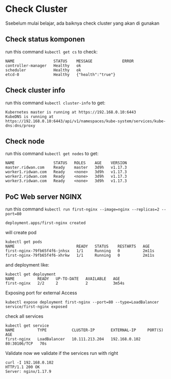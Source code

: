 # Check Cluster

Ssebelum mulai belajar, ada baiknya check cluster yang akan di gunakan

## Check status komponen

run this command `kubectl get cs` to check:
```
NAME                 STATUS    MESSAGE             ERROR
controller-manager   Healthy   ok
scheduler            Healthy   ok
etcd-0               Healthy   {"health":"true"}
```

## Check cluster info
run this command `kubectl cluster-info` to get:

```
Kubernetes master is running at https://192.168.0.10:6443
KubeDNS is running at https://192.168.0.10:6443/api/v1/namespaces/kube-system/services/kube-dns:dns/proxy

```

## Check node
run this command `kubectl get nodes` to get:

```
NAME                 STATUS   ROLES    AGE    VERSION
master.ridwan.com    Ready    master   3d9h   v1.17.3
worker1.ridwan.com   Ready    <none>   3d9h   v1.17.3
worker2.ridwan.com   Ready    <none>   3d9h   v1.17.3
worker3.ridwan.com   Ready    <none>   3d9h   v1.17.3
```

## PoC Web server NGINX
run this command `kubectl run first-nginx --image=nginx --replicas=2 --port=80`
```
deployment.apps/first-nginx created
```

will create pod
```
kubectl get pods
NAME                           READY   STATUS    RESTARTS   AGE
first-nginx-79fb65f4f6-jnhsx   1/1     Running   0          2m11s
first-nginx-79fb65f4f6-xhrkw   1/1     Running   0          2m11s
```

and deployment like:
```
kubectl get deployment
NAME          READY   UP-TO-DATE   AVAILABLE   AGE
first-nginx   2/2     2            2           3m54s
```

Exposing port for external Access
```
kubectl expose deployment first-nginx --port=80 --type=LoadBalancer
service/first-nginx exposed
```

check all services
```
kubectl get service
NAME          TYPE           CLUSTER-IP       EXTERNAL-IP     PORT(S)        AGE
first-nginx   LoadBalancer   10.111.213.204   192.168.0.102   80:30106/TCP   70s
```

Validate
now we validate if the services run with right 
```
curl -I 192.168.0.102
HTTP/1.1 200 OK
Server: nginx/1.17.9

```